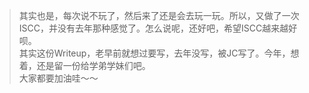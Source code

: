 >其实也是，每次说不玩了，然后来了还是会去玩一玩。所以，又做了一次ISCC，并没有去年那种感觉了。怎么说呢，还好吧，希望ISCC越来越好呗。  
其实这份Writeup，老早前就想过要写，去年没写，被JC写了。今年，想着，还是留一份给学弟学妹们吧。  
大家都要加油哇～～ 